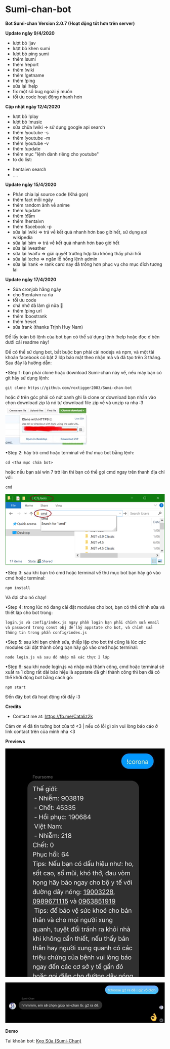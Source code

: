# Sumi-chan-bot

**Bot Sumi-chan Version 2.0.7 (Hoạt động tốt hơn trên server)**

**Update ngày 9/4/2020**

 - lượt bỏ !jav
 - lượt bỏ khen sumi
 - lượt bỏ ping sumi
 - thêm !sumi
 - thêm !report
 - thêm !wiki
 - thêm !getname
 - thêm !ping
 - sửa lại !help
 - fix một số bug ngoài ý muốn
 - tối ưu code hoạt động nhanh hơn
 
**Cập nhật ngày 12/4/2020**

 - lượt bỏ !play
 - lượt bỏ !music
 - sửa chữa !wiki -> sử dụng google api search
 - thêm !youtube -s
 - thêm !youtube -m
 - thêm !youtube -v
 - thêm !update
 - thêm mục "lệnh dành riêng cho youtube"
 - to do list:
  + hentaivn search
  + ....

 
**Update ngày 15/4/2020**

 - Phân chia lại source code (Khá gọn) 
 - thêm fact mỗi ngày
 - thêm random ảnh về anime
 - thêm !update
 - thêm !đấm
 - thêm !hentaivn
 - thêm !facebook -p
 - sửa lại !wiki => trả về kết quả nhanh hơn bao giờ hết, sử dụng api wikipedia
 - sửa lại !sim => trả về kết quả nhanh hơn bao giờ hết
 - sửa lại !weather
 - sửa lại !waifu => giải quyết trường hợp lâu không thấy phải hồi
 - sửa lại !echo => ngăn lỗ hổng lệnh admin
 - sửa lại !rank => rank card nay đã trống hơn phục vụ cho mục đích tương lai
 
**Update ngày 17/4/2020**

 - Sửa cronjob hằng ngày
 - cho !hentaivn ra rìa
 - tối ưu code
 - chả nhớ đã làm gì nữa 🤔
 - thêm !ping url
 - thêm !boostrank
 - thêm !reset
 - sửa !rank (thanks Trịnh Huy Nam)
 
 
Để lấy toàn bộ lệnh của bot bạn có thể sử dụng lệnh !help hoặc đọc ở bên dưới cái readme này!

Để có thể sử dụng bot, bắt buộc bạn phải cài nodejs và npm, và một tài khoản facebook có bật 2 lớp bảo mật theo nhận mã và đã tạo trên 3 tháng. Sau đây là hướng dẫn:

•Step 1: bạn phải clone hoặc download Sumi-chan này về, nếu máy bạn có git hãy sử dụng lệnh:
```
git clone https://github.com/roxtigger2003/Sumi-chan-bot
```
hoặc ở trên góc phải có nút xanh ghi là clone or download bạn nhấn vào chọn download zip là nó tự download file zip về và unzip ra nha :3
![Preview](previews/github_download.png)

•Step 2: hãy trỏ cmd hoặc terminal về thư mục bot bằng lệnh: 
```
cd <thư mục chứa bot>
```
hoặc nếu bạn sài win 7 trở lên thì bạn có thể gọi cmd ngay trên thanh địa chỉ với:
```
cmd
```
![Preview](previews/cmd.png)

•Step 3: sau khi bạn trỏ cmd hoặc terminal về thư mục bot bạn hãy gõ vào cmd hoặc terminal:
```
npm install
```
Và đợi cho nó chạy!

•Step 4: trong lúc nó đang cài đặt modules cho bot, bạn có thể chỉnh sửa và thiết lập cho bot trong:
```
login.js và config/index.js ngay phần login bạn phải chỉnh sửa email và password trong const obj để lấy appstate cho bot, và chỉnh sửa thông tin trong phần config/index.js
```

•Step 5: sau khi bạn chỉnh sửa, thiếp lập cho bot thì cũng là lúc các modules cài đặt thành công bạn hãy gõ vào cmd hoặc terminal:
```
node login.js và sau đó nhập mã xác thực 2 lớp
```

•Step 6: sau khi node login.js và nhập mã thành công, cmd hoặc terminal sẽ xuất ra 1 dòng rất dài báo hiệu là appstate đã ghi thành công thì bạn đã có thể khởi động bot bằng cách gõ: 
```
npm start
```
Đến đây bot đã hoạt động rồi đấy :3

**Credits**
- Contact me at: https://fb.me/Cataliz2k

Cám ơn vì đã tin tưởng bot của tớ <3 | nếu có lỗi gì xin vui lòng báo cáo ở link contact trên của mình nha <3
 
**Previews**

![Preview](previews/preview1.png)

![Preview](previews/preview2.png)

**Demo**

 Tai khoản bot: [Kẹo Sữa (Sumi-Chan)](https://facebook.com/Catalizcs.SumiChan)